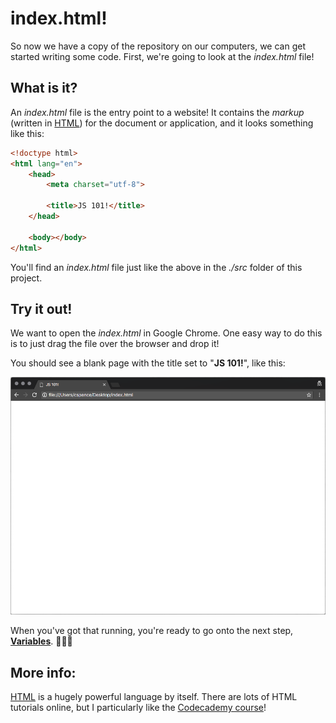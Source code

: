 # index.html!

So now we have a copy of the repository on our computers, we can get started writing some code. First, we're going to look at the *index.html* file!

## What is it?

An *index.html* file is the entry point to a website! It contains the *markup* (written in [HTML](https://developer.mozilla.org/en-US/docs/Web/HTML)) for the document or application, and it looks something like this:

```html
<!doctype html>
<html lang="en">
    <head>
        <meta charset="utf-8">

        <title>JS 101!</title>
    </head>

    <body></body>
</html>
```

You'll find an *index.html* file just like the above in the *./src* folder of this project.

## Try it out!

We want to open the *index.html* in Google Chrome. One easy way to do this is to just drag the file over the browser and drop it!

You should see a blank page with the title set to "**JS 101!**", like this:

![Image showing the blank index.html page](../images/index.html.png)

When you've got that running, you're ready to go onto the next step,   [**Variables**](./04%20-%20Variables.md). 👏👏👏

## More info:

[HTML](https://developer.mozilla.org/en-US/docs/Web/HTML) is a hugely powerful language by itself. There are lots of HTML tutorials online, but I particularly like the [Codecademy course](https://www.codecademy.com/learn/learn-html)!
